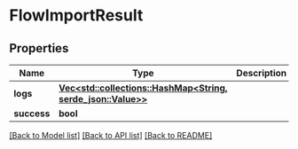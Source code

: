 # FlowImportResult

## Properties

Name | Type | Description | Notes
------------ | ------------- | ------------- | -------------
**logs** | [**Vec<std::collections::HashMap<String, serde_json::Value>>**](std::collections::HashMap.md) |  | [readonly]
**success** | **bool** |  | [readonly]

[[Back to Model list]](../README.md#documentation-for-models) [[Back to API list]](../README.md#documentation-for-api-endpoints) [[Back to README]](../README.md)


